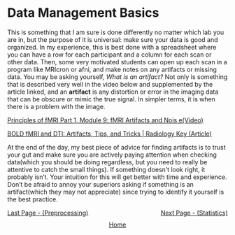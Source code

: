# Data Management Basics

This is something that I am sure is done differently no matter which lab you are in, but the purpose of it is universal: make sure your data is good and organized. In my experience, this is best done with a spreadsheet where you can have a row for each participant and a column for each scan or other data. Then, some very motivated students can open up each scan in a program like MRIcron or afni, and make notes on any artifacts or missing data. You may be asking yourself, *What is an artifact?* Not only is something that is described very well in the video below and supplemented by the article linked, and an **artifact** is any distortion or error in the imaging data that can be obscure or mimic the true signal. In simpler terms, it is when there is a problem with the image.  

[Principles of fMRI Part 1, Module 9: fMRI Artifacts and Nois e(Video)](https://youtu.be/7Kk_RsGycHs?si=LOy8DTIQ9UFmm3gH)

[BOLD fMRI and DTI: Artifacts, Tips, and Tricks | Radiology Key (Article)](https://radiologykey.com/bold-fmri-and-dti-artifacts-tips-and-tricks/)

At the end of the day, my best piece of advice for finding artifacts is to trust your gut and make sure you are actively paying attention when checking data(which you should be doing regardless, but you need to really be attentive to catch the small things). If something doesn’t look right, it probably isn’t. Your intuition for this will get better with time and experience. Don’t be afraid to annoy your superiors asking if something is an artifact(which they may not appreciate) since trying to identify it yourself is the best practice. 

 <div style="display: flex; justify-content: space-between;">
  <a href="preprocessing.html">Last Page - (Preprocessing)</a>
  <a href="statistics.html">Next Page - (Statistics) </a>
</div>

<div style="text-align: center; margin-top: 10px;">
  <a href="/fmri-for-beginners/">Home</a>
</div>
